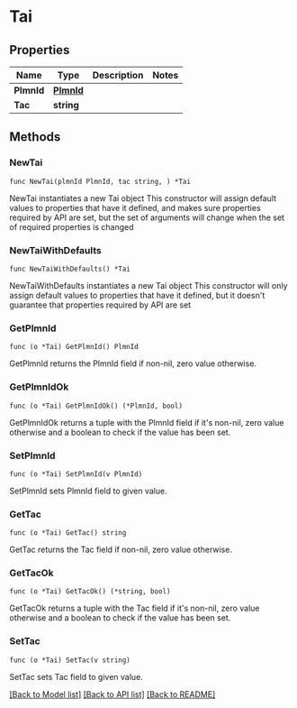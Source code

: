 # Tai

## Properties

Name | Type | Description | Notes
------------ | ------------- | ------------- | -------------
**PlmnId** | [**PlmnId**](PlmnId.md) |  | 
**Tac** | **string** |  | 

## Methods

### NewTai

`func NewTai(plmnId PlmnId, tac string, ) *Tai`

NewTai instantiates a new Tai object
This constructor will assign default values to properties that have it defined,
and makes sure properties required by API are set, but the set of arguments
will change when the set of required properties is changed

### NewTaiWithDefaults

`func NewTaiWithDefaults() *Tai`

NewTaiWithDefaults instantiates a new Tai object
This constructor will only assign default values to properties that have it defined,
but it doesn't guarantee that properties required by API are set

### GetPlmnId

`func (o *Tai) GetPlmnId() PlmnId`

GetPlmnId returns the PlmnId field if non-nil, zero value otherwise.

### GetPlmnIdOk

`func (o *Tai) GetPlmnIdOk() (*PlmnId, bool)`

GetPlmnIdOk returns a tuple with the PlmnId field if it's non-nil, zero value otherwise
and a boolean to check if the value has been set.

### SetPlmnId

`func (o *Tai) SetPlmnId(v PlmnId)`

SetPlmnId sets PlmnId field to given value.


### GetTac

`func (o *Tai) GetTac() string`

GetTac returns the Tac field if non-nil, zero value otherwise.

### GetTacOk

`func (o *Tai) GetTacOk() (*string, bool)`

GetTacOk returns a tuple with the Tac field if it's non-nil, zero value otherwise
and a boolean to check if the value has been set.

### SetTac

`func (o *Tai) SetTac(v string)`

SetTac sets Tac field to given value.



[[Back to Model list]](../README.md#documentation-for-models) [[Back to API list]](../README.md#documentation-for-api-endpoints) [[Back to README]](../README.md)


